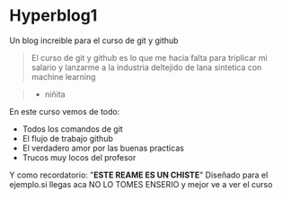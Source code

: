 # Hyperblog1
Un blog increible  para el curso de git y github
>El curso de git y github es lo que me  hacia falta para triplicar mi salario y lanzarme  a la industria deltejido de lana sintetica con machine learning

> - niñita

En este curso vemos de todo:
* Todos los comandos de git 
* El flujo de trabajo github
* El verdadero  amor por las buenas practicas
* Trucos muy locos del profesor

Y como recordatorio: "**ESTE REAME ES UN CHISTE**" Diseñado para el  ejemplo.si llegas aca  NO LO TOMES ENSERIO  y mejor ve a ver el curso
